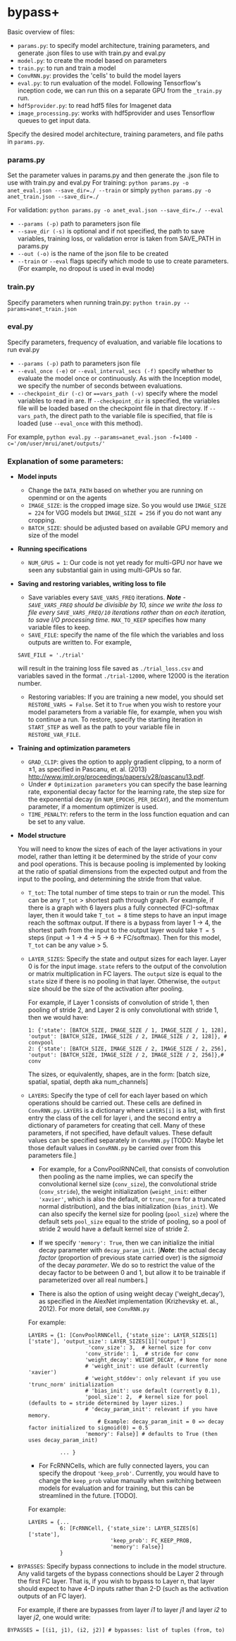 # bypass+
Basic overview of files:

  - `params.py`: to specify model architecture, training parameters, and generate .json files to use with train.py and eval.py
  - `model.py`: to create the model based on parameters
  - `train.py`: to run and train a model
  - `ConvRNN.py`: provides the 'cells' to build the model layers
  - `eval.py`: to run evaluation of the model. Following Tensorflow's inception code, we can run this on a separate GPU from the `_train.py` run. 
  - `hdf5provider.py`: to read hdf5 files for Imagenet data
  - `image_processing.py`: works with hdf5provider and uses Tensorflow queues to get input data. 


Specify the desired model architecture, training parameters, and file paths in `params.py`. 

### params.py
Set the parameter values in params.py and then generate the .json file to use with train.py and eval.py
For training: 
```python params.py -o anet_eval.json --save_dir=./ --train```
or simply ``` python params.py -o anet_train.json --save_dir=./ ```

For validation: 
``` python params.py -o anet_eval.json --save_dir=./ --eval ```
  
  - `--params (-p)` path to parameters json file
  - `--save_dir (-s)` is optional and if not specified, the path to save variables, training loss, or validation error is taken from SAVE_PATH in params.py
  - `--out (-o)` is the name of the json file to be created
  - `--train` or `--eval` flags specify which mode to use to create parameters. (For example, no dropout is used in eval mode)

### train.py
Specify parameters when running train.py: ```python train.py --params=anet_train.json```

### eval.py
Specify parameters, frequency of evaluation, and variable file locations to run eval.py

  - `--params (-p)` path to parameters json file
  - `--eval_once (-e)` or `--eval_interval_secs (-f)` specify whether to evaluate the model once or continuously. As with the Inception model, we specify the number of seconds between evaluations. 
  - `--checkpoint_dir (-c)` or `==vars_path (-v)` specify where the model variables to read in are. If `--checkpoint_dir` is specified, the variables file will be loaded based on the checkpoint file in that directory. If `--vars_path`, the direct path to the variable file is specified, that file is loaded (use `--eval_once` with this method).

For example, ```python eval.py --params=anet_eval.json -f=1400 -c='/om/user/mrui/anet/outputs/'```

  
  
### Explanation of some parameters:
  - **Model inputs**
    - Change the `DATA_PATH` based on whether you are running on openmind or on the agents
    - `IMAGE_SIZE`: is the cropped image size. So you would use `IMAGE_SIZE = 224` for VGG models but `IMAGE_SIZE = 256` if you do not want any cropping. 
    - `BATCH_SIZE`: should be adjusted based on available GPU memory and size of the model
  - **Running specifications**
    - `NUM_GPUS = 1`: Our code is not yet ready for multi-GPU nor have we seen any substantial gain in using multi-GPUs so far.
  
  - **Saving and restoring variables, writing loss to file**
    - Save variables every `SAVE_VARS_FREQ` iterations. **_Note_** *- `SAVE_VARS_FREQ` should be divisible by 10, since we write the loss to file every `SAVE_VARS_FREQ/10` iterations rather than on each iteration, to save I/O processing time.* `MAX_TO_KEEP` specifies how many variable files to keep. 
    - `SAVE_FILE`: specify the name of the file which the variables and loss outputs are written to. For example, 
    ```
    SAVE_FILE = './trial'
    ``` 
    will result in the training loss file saved as `./trial_loss.csv` and variables saved in the format `./trial-12000`, where 12000 is the iteration number. 
    - Restoring variables: If you are training a new model, you should set `RESTORE_VARS = False`. Set it to `True` when you wish to restore your model parameters from a variable file, for example, when you wish to continue a run. To restore, specify the starting iteration in `START_STEP` as well as the path to your variable file in `RESTORE_VAR_FILE`. 
    
  - **Training and optimization parameters**
    - `GRAD_CLIP`: gives the option to apply gradient clipping, to a norm of ±1, as specified in Pascanu, et. al. (2013) http://www.jmlr.org/proceedings/papers/v28/pascanu13.pdf. 
    - Under `# Optimization parameters` you can specify the base learning rate, exponential decay factor for the learning rate, the step size for the exponential decay (in `NUM_EPOCHS_PER_DECAY`), and the momentum parameter, if a momentum optimizer is used.
    - `TIME_PENALTY`: refers to the term in the loss function equation and can be set to any value.
    
  - **Model structure**
  
    You will need to know the sizes of each of the layer activations in your model, rather than letting it be determined by the stride of your conv and pool operations. This is because pooling is implemented by looking at the ratio of spatial dimensions from the expected output and from the input to the pooling, and determining the stride from that value. 

    - `T_tot`: The total number of time steps to train or run the model. This can be any `T_tot` > shortest path through graph. For example, if there is a graph with 6 layers plus a fully connected (FC)-softmax layer, then it would take `T_tot = 8` time steps to have an input image reach the softmax output. If there is a bypass from layer 1 -> 4, the shortest path from the input to the output layer would take `T = 5` steps (input -> 1 -> 4 -> 5 -> 6 -> FC/softmax). Then for this model, `T_tot` can be any value > 5. 
    - `LAYER_SIZES`: Specify the state and output sizes for each layer. Layer 0 is for the input image. `state` refers to the output of the convolution or matrix multiplication in FC layers. The `output` size is equal to the `state` size if there is no pooling in that layer. Otherwise, the `output` size should be the size of the activation after pooling. 
    
      For example, if Layer 1 consists of convolution of stride 1, then pooling of stride 2, and Layer 2 is only convolutional with stride 1, then we would have: 
      ```
      1: {'state': [BATCH_SIZE, IMAGE_SIZE / 1, IMAGE_SIZE / 1, 128], 'output': [BATCH_SIZE, IMAGE_SIZE / 2, IMAGE_SIZE / 2, 128]}, # convpool
      2: {'state': [BATCH_SIZE, IMAGE_SIZE / 2, IMAGE_SIZE / 2, 256], 'output': [BATCH_SIZE, IMAGE_SIZE / 2, IMAGE_SIZE / 2, 256]},# conv
      ```
      The sizes, or equivalently, shapes, are in the form: [batch size, spatial, spatial, depth aka num_channels]
      
    - `LAYERS`: Specify the type of cell for each layer based on which operations should be carried out. These cells are defined in `ConvRNN.py`. `LAYERS` is a dictionary where `LAYERS[i]` is a list, with first entry the class of the cell for layer i, and the second entry a dictionary of parameters for creating that cell. Many of these parameters, if not specified, have default values. These default values can be specified separately in `ConvRNN.py` [TODO: Maybe let those default values in `ConvRNN.py` be carried over from this parameters file.]
      
      * For example, for a ConvPoolRNNCell, that consists of convolution then pooling as the name implies, we can specify the convolutional kernel size (`conv_size`), the convolutional stride (`conv_stride`), the weight initialization (`weight_init`: either `'xavier'`, which is also the default, or `trunc_norm` for a truncated normal distribution), and the bias initialization (`bias_init`).  We can also specify the kernel size for pooling (`pool_size`) where the default sets `pool_size` equal to the stride of pooling, so a pool of stride 2 would have a default kernel size of stride 2. 
      
      * If we specify `'memory': True`, then we can initialize the initial decay parameter with `decay_param_init`. [**_Note_**: the actual decay *factor* (proportion of previous state carried over) is the *sigmoid* of the decay *parameter*. We do so to restrict the value of the decay factor to be between 0 and 1, but allow it to be trainable if parameterized over all real numbers.] 
      
      * There is also the option of using weight decay ('weight_decay'), as specified in the AlexNet implementation (Krizhevsky et. al., 2012). For more detail, see `ConvRNN.py`
      
      For example:
      ```
      LAYERS = {1: [ConvPoolRNNCell, {'state_size': LAYER_SIZES[1]['state'], 'output_size': LAYER_SIZES[1]['output']
                         'conv_size': 3,  # kernel size for conv
                        'conv_stride': 1,  # stride for conv
                        'weight_decay': WEIGHT_DECAY, # None for none
                        # 'weight_init': use default (currently 'xavier')
                        # 'weight_stddev': only relevant if you use 'trunc_norm' initialization
                        # 'bias_init': use default (currently 0.1),
                        'pool_size': 2,  # kernel size for pool (defaults to = stride determined by layer sizes.)
                        # 'decay_param_init': relevant if you have memory. 
                            # Example: decay_param_init = 0 => decay factor initialized to sigmoid(0) = 0.5
                        'memory': False}] # defaults to True (then uses decay_param_init)
                        
                ... }
      ```
      * For FcRNNCells, which are fully connected layers, you can specify the dropout `'keep_prob'`. Currently, you would have to change the `keep_prob` value manually when switching between models for evaluation and for training, but this can be streamlined in the future. [TODO].
      
      For example:
      ``` 
      LAYERS = {... 
                6: [FcRNNCell, {'state_size': LAYER_SIZES[6]['state'],
                                'keep_prob': FC_KEEP_PROB,
                                'memory': False}]
                }
      ```
  - `BYPASSES`: Specify bypass connections to include in the model structure. Any valid targets of the bypass connections should be Layer 2 through the first FC layer. That is, if you wish to bypass to Layer n, that layer should expect to have 4-D inputs rather than 2-D (such as the activation outputs of an FC layer).
    
    For example, if there are bypasses from layer *i1* to layer *j1* and layer *i2* to layer *j2*, one would write:
  ``` 
  BYPASSES = [(i1, j1), (i2, j2)] # bypasses: list of tuples (from, to)
  ```

  


